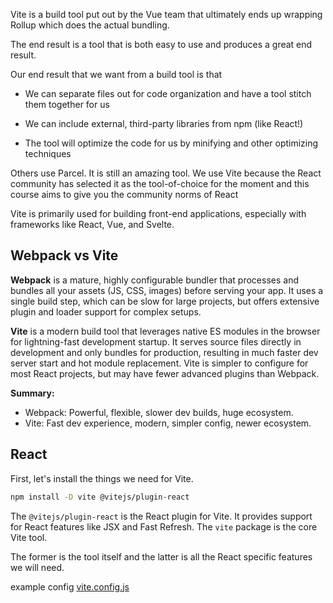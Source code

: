 Vite is a build tool put out by the Vue team that ultimately ends up wrapping Rollup which does the actual bundling.

The end result is a tool that is both easy to use and produces a great end result.

Our end result that we want from a build tool is that

- We can separate files out for code organization and have a tool stitch them together for us

- We can include external, third-party libraries from npm (like React!)
- The tool will optimize the code for us by minifying and other optimizing techniques

Others use Parcel. It is still an amazing tool.
We use Vite because the React community has selected it as the tool-of-choice for the moment and this course aims to give you the community norms of React

Vite is primarily used for building front-end applications, especially with frameworks like React, Vue, and Svelte.

## Webpack vs Vite

**Webpack** is a mature, highly configurable bundler that processes and bundles all your assets (JS, CSS, images) before serving your app. It uses a single build step, which can be slow for large projects, but offers extensive plugin and loader support for complex setups.

**Vite** is a modern build tool that leverages native ES modules in the browser for lightning-fast development startup. It serves source files directly in development and only bundles for production, resulting in much faster dev server start and hot module replacement. Vite is simpler to configure for most React projects, but may have fewer advanced plugins than Webpack.

**Summary:**

- Webpack: Powerful, flexible, slower dev builds, huge ecosystem.
- Vite: Fast dev experience, modern, simpler config, newer ecosystem.

## React

First, let's install the things we need for Vite.

```bash
npm install -D vite @vitejs/plugin-react
```

The `@vitejs/plugin-react` is the React plugin for Vite. It provides support for React features like JSX and Fast Refresh. The `vite` package is the core Vite tool.

The former is the tool itself and the latter is all the React specific features we will need.

example config
[vite.config.js](https://github.com/jhackGC/react-ecomm/blob/main/01-tooling/vite.config.js)
